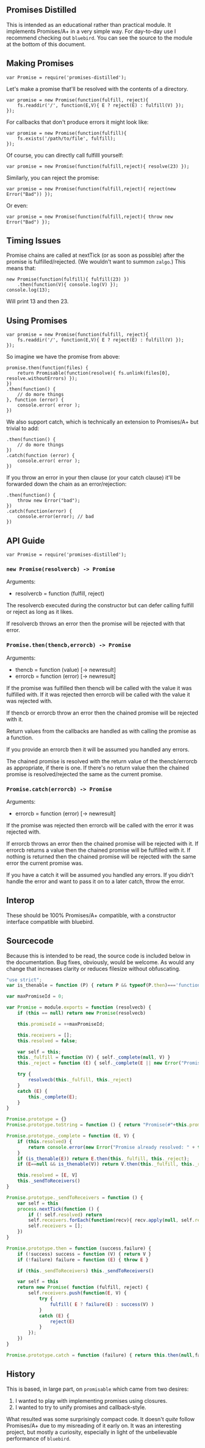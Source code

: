 Promises Distilled
------------------

This is intended as an educational rather than practical module. It
implements Promises/A+ in a very simple way.  For day-to-day use I recommend
checking out `bluebird`.  You can see the source to the module at the bottom
of this document.

Making Promises
---------------

    var Promise = require('promises-distilled');

Let's make a promise that'll be resolved with the contents of a directory.

    var promise = new Promise(function(fulfill, reject){
        fs.readdir('/', function(E,V){ E ? reject(E) : fulfill(V) });
    });

For callbacks that don't produce errors it might look like:

    var promise = new Promise(function(fulfill){
        fs.exists('/path/to/file', fulfill);
    });

Of course, you can directly call fulfilll yourself:

    var promise = new Promise(function(fulfill,reject){ resolve(23) });

Similarly, you can reject the promise:

    var promise = new Promise(function(fulfill,reject){ reject(new Error("Bad")) });

Or even:

    var promise = new Promise(function(fulfill,reject){ throw new Error("Bad") });

Timing Issues
-------------

Promise chains are called at nextTick (or as soon as possible) after the
promise is fulfilled/rejected.  (We wouldn't want to summon `zalgo`.) This
means that:

    new Promise(function(fulfill){ fulfill(23) })
        .then(function(V){ console.log(V) });
    console.log(13);

Will print 13 and then 23.

Using Promises
--------------

    var promise = new Promise(function(fulfill, reject){
        fs.readdir('/', function(E,V){ E ? reject(E) : fulfill(V) });
    });


So imagine we have the promise from above:

    promise.then(function(files) {
        return Promisable(function(resolve){ fs.unlink(files[0], resolve.withoutErrors) });
    })
    .then(function() {
        // do more things
    }, function (error) {
        console.error( error );
    })

We also support catch, which is technically an extension to Promises/A+ but
trivial to add:

    .then(function() {
        // do more things
    })
    .catch(function (error) {
        console.error( error );
    })

If you throw an error in your then clause (or your catch clause) it'll be
forwarded down the chain as an error/rejection:

    .then(function() {
        throw new Error("bad");
    })
    .catch(function(error) {
        console.error(error); // bad
    })

API Guide
---------

    var Promise = require('promises-distilled');

### `new Promise(resolvercb) -> Promise`

Arguments:

* resolvercb = function (fulfill, reject)

The resolvercb executed during the constructor but can defer calling fulfill
or reject as long as it likes.

If resolvercb throws an error then the promise will be rejected with that error.

### `Promise.then(thencb,errorcb) -> Promise`

Arguments:

* thencb = function (value) [-> newresult]
* errorcb = function (error) [-> newresult]

If the promise was fulfilled then thencb will be called with the value it
was fulfilled with. If it was rejected then errorcb will be called with the
value it was rejected with.

If thencb or errorcb throw an error then the chained promise will be
rejected with it.

Return values from the callbacks are handled as with calling the promise as
a function.

If you provide an errorcb then it will be assumed you handled any errors.

The chained promise is resolved with the return value of the thencb/errorcb
as appropriate, if there is one.  If there's no return value then the
chained promise is resolved/rejected the same as the current promise.


### `Promise.catch(errorcb) -> Promise`

Arguments:

* errorcb = function (error) [-> newresult]

If the promise was rejected then errorcb will be called with the error it
was rejected with.

If errorcb throws an error then the chained promise will be rejected with
it.  If errorcb returns a value then the chained promise will be fulfilled
with it.  If nothing is returned then the chained promise will be rejected
with the same error the current promise was.

If you have a catch it will be assumed you handled any errors.  If you
didn't handle the error and want to pass it on to a later catch, throw the
error.

Interop
-------

These should be 100% Promises/A+ compatible, with a constructor interface
compatible with bluebird.

Sourcecode
----------

Because this is intended to be read, the source code is included below in
the documentation. Bug fixes, obviously, would be welcome. As would any change
that increases clarity or reduces filesize without obfuscating.

```javascript
"use strict";
var is_thenable = function (P) { return P && typeof(P.then)==='function' }

var maxPromiseId = 0;

var Promise = module.exports = function (resolvecb) {
    if (this == null) return new Promise(resolvecb)

    this.promiseId = ++maxPromiseId;

    this.receivers = [];
    this.resolved = false;

    var self = this;
    this._fulfill = function (V) { self._complete(null, V) }
    this._reject = function (E) { self._complete(E || new Error("Promise rejected")) }

    try {
        resolvecb(this._fulfill, this._reject)
    }
    catch (E) {
        this._complete(E);
    }
}

Promise.prototype = {}
Promise.prototype.toString = function () { return "Promise(#"+this.promiseId+")" }

Promise.prototype._complete = function (E, V) {
    if (this.resolved) {
        return console.error(new Error("Promise already resolved: " + this).stack)
    }
    if (is_thenable(E)) return E.then(this._fulfill, this._reject);
    if (E==null && is_thenable(V)) return V.then(this._fulfill, this._reject);

    this.resolved = [E, V]
    this._sendToReceivers()
}

Promise.prototype._sendToReceivers = function () {
    var self = this
    process.nextTick(function () {
        if (! self.resolved) return
        self.receivers.forEach(function(recv){ recv.apply(null, self.resolved) });
        self.receivers = [];
    })
}

Promise.prototype.then = function (success,failure) {
    if (!success) success = function (V) { return V }
    if (!failure) failure = function (E) { throw E }

    if (this._sendToReceivers) this._sendToReceivers()

    var self = this
    return new Promise( function (fulfill, reject) {
        self.receivers.push(function(E, V) {
            try {
                fulfill( E ? failure(E) : success(V) )
            }
            catch (E) {
                reject(E)
            }
        });
    })
}

Promise.prototype.catch = function (failure) { return this.then(null,failure) }

```

History
-------

This is based, in large part, on `promisable` which came from two desires:

1. I wanted to play with implementing promises using closures.
2. I wanted to try to unify promises and callback-style.

What resulted was some surprisingly compact code. It doesn't *quite* follow
Promises/A+ due to my misreading of it early on.  It was an interesting
project, but mostly a curiosity, especially in light of the unbelievable
performance of `bluebird`.

